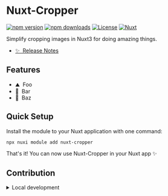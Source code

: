 <!--
Get your module up and running quickly.

Find and replace all on all files (CMD+SHIFT+F):
- Name: Nuxt-Cropper
- Package name: nuxt-cropper
- Description: Simplify cropping images in Nuxt3
-->

# Nuxt-Cropper

[![npm version][npm-version-src]][npm-version-href]
[![npm downloads][npm-downloads-src]][npm-downloads-href]
[![License][license-src]][license-href]
[![Nuxt][nuxt-src]][nuxt-href]

Simplify cropping images in Nuxt3 for doing amazing things.

- [✨ &nbsp;Release Notes](/CHANGELOG.md)
<!-- - [🏀 Online playground](https://stackblitz.com/github/your-org/nuxt-cropper?file=playground%2Fapp.vue) -->
<!-- - [📖 &nbsp;Documentation](https://example.com) -->

## Features

<!-- Highlight some of the features your module provide here -->
- ⛰ &nbsp;Foo
- 🚠 &nbsp;Bar
- 🌲 &nbsp;Baz

## Quick Setup

Install the module to your Nuxt application with one command:

```bash
npx nuxi module add nuxt-cropper
```

That's it! You can now use Nuxt-Cropper in your Nuxt app ✨


## Contribution

<details>
  <summary>Local development</summary>
  
  ```bash
  # Install dependencies
  npm install
  
  # Generate type stubs
  npm run dev:prepare
  
  # Develop with the playground
  npm run dev
  
  # Build the playground
  npm run dev:build
  
  # Run ESLint
  npm run lint
  
  # Run Vitest
  npm run test
  npm run test:watch
  
  # Release new version
  npm run release
  ```

</details>


<!-- Badges -->
[npm-version-src]: https://img.shields.io/npm/v/nuxt-cropper/latest.svg?style=flat&colorA=020420&colorB=00DC82
[npm-version-href]: https://npmjs.com/package/nuxt-cropper

[npm-downloads-src]: https://img.shields.io/npm/dm/nuxt-cropper.svg?style=flat&colorA=020420&colorB=00DC82
[npm-downloads-href]: https://npmjs.com/package/nuxt-cropper

[license-src]: https://img.shields.io/npm/l/nuxt-cropper.svg?style=flat&colorA=020420&colorB=00DC82
[license-href]: https://npmjs.com/package/nuxt-cropper

[nuxt-src]: https://img.shields.io/badge/Nuxt-020420?logo=nuxt.js
[nuxt-href]: https://nuxt.com
